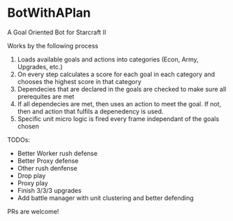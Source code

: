 # BotWithAPlan
A Goal Oriented Bot for Starcraft II

Works by the following process
1. Loads available goals and actions into categories (Econ, Army, Upgrades, etc.)
2. On every step calculates a score for each goal in each category and chooses the highest score in that category
3. Dependecies that are declared in the goals are checked to make sure all prerequites are met
4. If all dependecies are met, then uses an action to meet the goal. If not, then and action that fulfils a depenedency is used.
5. Specific unit micro logic is fired every frame independant of the goals chosen


TODOs:
- Better Worker rush defense
- Better Proxy defense
- Other rush denfense
- Drop play
- Proxy play
- Finish 3/3/3 upgrades
- Add battle manager with unit clustering and better defending


PRs are welcome!
